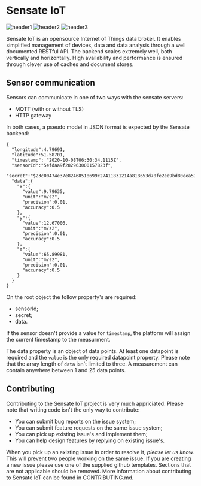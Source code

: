 ﻿# Sensate IoT

![header1] ![header2] ![header3]

Sensate IoT is an opensource Internet of Things data broker. It enables
simplified management of devices, data and data analysis through a
well documented RESTful API. The backend scales extremely well, both
vertically and horizontally. High availability and performance is
ensured through clever use of caches and document stores.

[header1]: https://github.com/sensate-iot/platform-api/workflows/Docker/badge.svg "Docker Build"
[header2]: https://github.com/sensate-iot/platform-api/workflows/Format%20check/badge.svg ".NET format"
[header3]: https://img.shields.io/badge/version-v1.3.4-informational "Sensate IoT version"

## Sensor communication

Sensors can communicate in one of two ways with the sensate servers:

* MQTT (with or without TLS)
* HTTP gateway

In both cases, a pseudo model in JSON format is expected by the Sensate backend:

```
{
  "longitude":4.79691,
  "latitude":51.58701,
  "timestamp": "2020-10-08T06:30:34.1115Z",
  "sensorId":"5efdaa9f282963000157823f",
  "secret":"$23c00474e37e82468518699c27411831214a818653d70fe2ee9bd80eea59f418==",
  "data":{
    "x":{
      "value":9.79635,
      "unit":"m/s2",
      "precision":0.01,
      "accuracy":0.5
    },
    "y":{
      "value":12.67006,
      "unit":"m/s2",
      "precision":0.01,
      "accuracy":0.5
    },
    "z":{
      "value":65.89981,
      "unit":"m/s2",
      "precision":0.01,
      "accuracy":0.5
    }
  }
}
```

On the root object the follow property's are required:

* sensorId;
* secret;
* data.

If the sensor doesn't provide a value for `timestamp`, the platform will assign
the current timestamp to the measurment.

The data property is an object of data points. At least one datapoint is required
and the `value` is the only required datapoint property. Please note that the array
length of ```data``` isn't limited to three. A measurement can contain anywhere
between 1 and 25 data points.

## Contributing

Contributing to the Sensate IoT project is very much appriciated. Please note that
writing code isn't the only way to contribute:

* You can submit bug reports on the issue system;
* You can submit feature requests on the same issue system;
* You can pick up existing issue's and implement them;
* You can help design features by replying on existing issue's.

When you pick up an existing issue in order to resolve it, *please let us know*. This will
prevent two people working on the same issue. If you are creating a new issue
please use one of the supplied github templates. Sections that are not applicable should
be removed. More information about contributing to Sensate IoT can be found in CONTRIBUTING.md.
